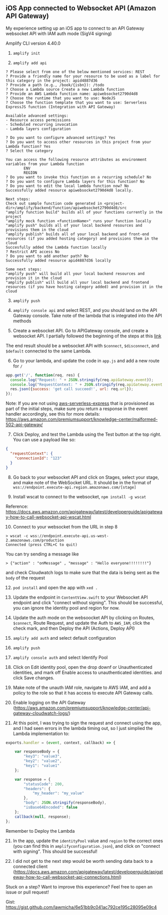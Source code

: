 ## iOS App connected to Websocket API (Amazon API Gateway)

My experience setting up an iOS app to connect to an API Gateway websocket API with IAM auth mode (SigV4 signing)

Amplify CLI version 4.40.0


1. `amplify init`

2. `amplify add api`

```
? Please select from one of the below mentioned services: REST
? Provide a friendly name for your resource to be used as a label for this category in the project: apid4887d36
? Provide a path (e.g., /book/{isbn}): /todo
? Choose a Lambda source Create a new Lambda function
? Provide an AWS Lambda function name: apiwebsocket2790d4d8
? Choose the runtime that you want to use: NodeJS
? Choose the function template that you want to use: Serverless ExpressJS function (Integration with API Gateway)

Available advanced settings:
- Resource access permissions
- Scheduled recurring invocation
- Lambda layers configuration

? Do you want to configure advanced settings? Yes
? Do you want to access other resources in this project from your Lambda function? Yes
? Select the category 

You can access the following resource attributes as environment variables from your Lambda function
        ENV
        REGION
? Do you want to invoke this function on a recurring schedule? No
? Do you want to configure Lambda layers for this function? No
? Do you want to edit the local lambda function now? No
Successfully added resource apiwebsocket2790d4d8 locally.

Next steps:
Check out sample function code generated in <project-dir>/amplify/backend/function/apiwebsocket2790d4d8/src
"amplify function build" builds all of your functions currently in the project
"amplify mock function <functionName>" runs your function locally
"amplify push" builds all of your local backend resources and provisions them in the cloud
"amplify publish" builds all of your local backend and front-end resources (if you added hosting category) and provisions them in the cloud
Succesfully added the Lambda function locally
? Restrict API access No
? Do you want to add another path? No
Successfully added resource apid4887d36 locally

Some next steps:
"amplify push" will build all your local backend resources and provision it in the cloud
"amplify publish" will build all your local backend and frontend resources (if you have hosting category added) and provision it in the cloud
```

3. `amplify push`

4. `amplify console api` and select REST, and you should land on the API Gateway console. Take note of the lambda that is integrated into the API methods

5. Create a websocket API. Go to APIGateway console, and create a websocket API. I partially followed the beginning of the steps at this [link](https://www.freecodecamp.org/news/real-time-applications-using-websockets-with-aws-api-gateway-and-lambda-a5bb493e9452/)

The end result should be a websocket API with `$connect`, `$disconnect`, and `$default` connected to the same Lambda.

6. Go to your lambda, and update the code in `app.js` and add a new route for `/`
```javascript
app.get('/', function(req, res) {
  console.log("Request: " + JSON.stringify(req.apiGateway.event));
  console.log("RequestContext: " + JSON.stringify(req.apiGateway.event.requestContext));
  res.json({success: 'get call succeed!', url: req.url});
});
```

Note: If you are not using [aws-serverless-express](https://www.npmjs.com/package/aws-serverless-express) that is provisioned as part of the initial steps, make sure you return a response in the event handler accordingly, see this for more details: https://aws.amazon.com/premiumsupport/knowledge-center/malformed-502-api-gateway/

7. Click Deploy, and test the Lambda using the Test button at the top right. You can use a payload like so:
```json
{
  "requestContext": {
    "connectionId": "123"
  }
}
```

8. Go back to your websocket API and click on Stages, select your stage, and make note of the WebSocket URL. It should be in the format of `wss://endpoint.execute-api.region.amazonaws.com/[stage]`

9. Install wscat to connect to the websocket, `npm install -g wscat`

Reference: https://docs.aws.amazon.com/apigateway/latest/developerguide/apigateway-how-to-call-websocket-api-wscat.html

10. Connect to your websocket from the URL in step 8
```
> wscat -c wss://endpoint.execute-api.us-west-2.amazonaws.com/production
Connected (press CTRL+C to quit)
```

You can try sending a message like 
```
> {"action" : "onMessage" , "message" : "Hello everyone!!!!!!!!"}
```
and check Cloudwatch logs to make sure that the data is being sent as the `body` of the request


12. `pod install` and open the app with `xed .`

13. Update the endpoint in `ContentView.swift` to your Websocket API endpoint and click "connect without signing". This should be successful, you can ignore the identity pool and region for now.

14. Update the auth mode on the websoocket API by clicking on Routes, `$connect`, Route Request, and update the Auth to `AWS_IAM`, click the check mark, and then Deploy the API (Actions, Deploy API)

14. `amplify add auth` and select default configuration

15. `amplify push`

16. `amplify console auth` and select Identify Pool

17. Click on Edit identity pool, open the drop downf or Unauthenticated identities, and mark off Enable access to unauthenticated identities. and click Save changes. 

18. Make note of the unauth IAM role, navigate to AWS IAM, and add a policy to the role so that it has access to execute API Gateway calls.

19. Enable logging on the API Gateway (https://aws.amazon.com/premiumsupport/knowledge-center/api-gateway-cloudwatch-logs/)

20. At this point, I was trying to sign the request and connect using the app, and I had seen errors in the lambda timing out, so I just simplied the Lambda implementation to:
```javascript
exports.handler = (event, context, callback) => {

    var responseBody = {
        "key3": "value3",
        "key2": "value2",
        "key1": "value1"
    };

    var response = {
        "statusCode": 200,
        "headers": {
            "my_header": "my_value"
        },
        "body": JSON.stringify(responseBody),
        "isBase64Encoded": false
    };
    callback(null, response);
};

```

Remember to Deploy the Lambda

21. In the app, update the `identityPool` value and `region` to the correct ones (you can find this in `amplifyconfiguration.json`), and click on "connect with signing". This should be successful!

22. I did not get to the next step would be worth sending data back to a connected client (https://docs.aws.amazon.com/apigateway/latest/developerguide/apigateway-how-to-call-websocket-api-connections.html) 

Stuck on a step? Want to improve this experience? Feel free to open an issue or pull request!

Gist: https://gist.github.com/lawmicha/6e51bb9c041ac792ce195c28095e09c4
